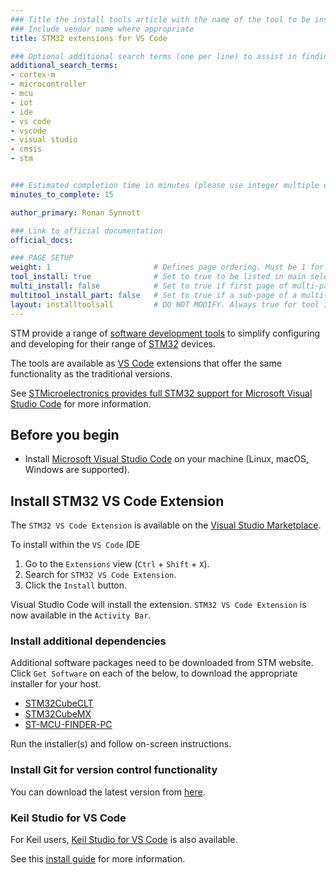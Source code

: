 ```yaml
---
### Title the install tools article with the name of the tool to be installed
### Include vendor name where appropriate
title: STM32 extensions for VS Code

### Optional additional search terms (one per line) to assist in finding the article
additional_search_terms:
- cortex-m
- microcontroller
- mcu
- iot
- ide
- vs code
- vscode
- visual studio
- cmsis
- stm


### Estimated completion time in minutes (please use integer multiple of 5)
minutes_to_complete: 15

author_primary: Ronan Synnott

### Link to official documentation
official_docs: 

### PAGE SETUP
weight: 1                       # Defines page ordering. Must be 1 for first (or only) page.
tool_install: true              # Set to true to be listed in main selection page, else false
multi_install: false            # Set to true if first page of multi-page article, else false
multitool_install_part: false   # Set to true if a sub-page of a multi-page article, else false
layout: installtoolsall         # DO NOT MODIFY. Always true for tool install articles
---
```

STM provide a range of [software development tools](https://www.st.com/en/development-tools/stm32-software-development-tools.html) to simplify configuring and developing for their range of [STM32](https://www.st.com/en/microcontrollers-microprocessors/stm32-32-bit-arm-cortex-mcus.html) devices.

The tools are available as [VS Code](https://code.visualstudio.com/) extensions that offer the same functionality as the traditional versions.

See [STMicroelectronics provides full STM32 support for Microsoft Visual Studio Code](https://newsroom.st.com/media-center/press-item.html/t4536.html) for more information.


## Before you begin

- Install [Microsoft Visual Studio Code](https://code.visualstudio.com/) on your machine (Linux, macOS, Windows are supported).

## Install STM32 VS Code Extension

The `STM32 VS Code Extension` is available on the [Visual Studio Marketplace](https://marketplace.visualstudio.com/items?itemName=stmicroelectronics.stm32-vscode-extension).

To install within the `VS Code` IDE

1. Go to the `Extensions` view (`Ctrl` + `Shift` + `X`).
2. Search for `STM32 VS Code Extension`.
3. Click the `Install` button.

Visual Studio Code will install the extension. `STM32 VS Code Extension` is now available in the `Activity Bar`.

### Install additional dependencies

Additional software packages need to be downloaded from STM website. Click `Get Software` on each of the below, to download the appropriate installer for your host.

* [STM32CubeCLT](https://www.st.com/en/development-tools/stm32cubeclt.html)
* [STM32CubeMX](https://www.st.com/en/development-tools/stm32cubemx.html)
* [ST-MCU-FINDER-PC](https://www.st.com/en/development-tools/st-mcu-finder-pc.html)

Run the installer(s) and follow on-screen instructions.

### Install Git for version control functionality

You can download the latest version from [here](https://git-scm.com/).

### Keil Studio for VS Code

For Keil users, [Keil Studio for VS Code](https://www.keil.arm.com/) is also available.

See this [install guide](../keilstudio_vs) for more information.
